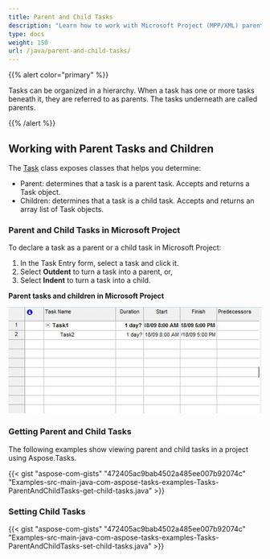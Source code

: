 ```yaml
---
title: Parent and Child Tasks
description: "Learn how to work with Microsoft Project (MPP/XML) parent-child relations using Aspose.Tasks for Java."
type: docs
weight: 150
url: /java/parent-and-child-tasks/
---
```


{{% alert color="primary" %}} 

Tasks can be organized in a hierarchy. When a task has one or more tasks beneath it, they are referred to as parents. The tasks underneath are called parents.

{{% /alert %}}

## **Working with Parent Tasks and Children**
The [Task](https://apireference.aspose.com/tasks/java/com.aspose.tasks/Task/) class exposes classes that helps you determine:

- Parent: determines that a task is a parent task. Accepts and returns a Task object.
- Children: determines that a task is a child task. Accepts and returns an array list of Task objects.

### **Parent and Child Tasks in Microsoft Project**
To declare a task as a parent or a child task in Microsoft Project:

1. In the Task Entry form, select a task and click it.
2. Select **Outdent** to turn a task into a parent, or,
3. Select **Indent** to turn a task into a child.

**Parent tasks and children in Microsoft Project** 

![parent child relations in Microsoft Project](parent-and-child-tasks_1.png)

### **Getting Parent and Child Tasks**
The following examples show viewing parent and child tasks in a project using Aspose.Tasks.

{{< gist "aspose-com-gists" "472405ac9bab4502a485ee007b92074c" "Examples-src-main-java-com-aspose-tasks-examples-Tasks-ParentAndChildTasks-get-child-tasks.java" >}}

### **Setting Child Tasks**

{{< gist "aspose-com-gists" "472405ac9bab4502a485ee007b92074c" "Examples-src-main-java-com-aspose-tasks-examples-Tasks-ParentAndChildTasks-set-child-tasks.java" >}}
